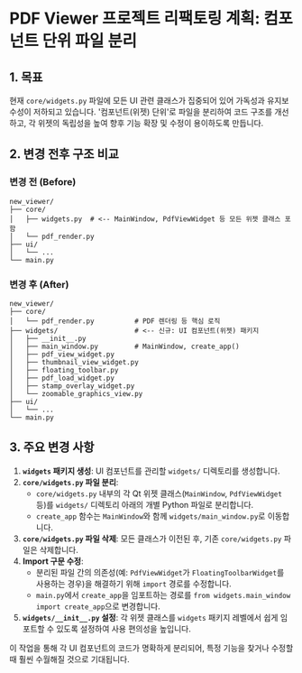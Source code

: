 # PDF Viewer 프로젝트 리팩토링 계획: 컴포넌트 단위 파일 분리

## 1. 목표
현재 `core/widgets.py` 파일에 모든 UI 관련 클래스가 집중되어 있어 가독성과 유지보수성이 저하되고 있습니다.
'컴포넌트(위젯) 단위'로 파일을 분리하여 코드 구조를 개선하고, 각 위젯의 독립성을 높여 향후 기능 확장 및 수정이 용이하도록 만듭니다.

## 2. 변경 전후 구조 비교

### 변경 전 (Before)
```
new_viewer/
├── core/
│   ├── widgets.py  # <-- MainWindow, PdfViewWidget 등 모든 위젯 클래스 포함
│   └── pdf_render.py
├── ui/
│   └── ...
└── main.py
```

### 변경 후 (After)
```
new_viewer/
├── core/
│   └── pdf_render.py          # PDF 렌더링 등 핵심 로직
├── widgets/                   # <-- 신규: UI 컴포넌트(위젯) 패키지
│   ├── __init__.py
│   ├── main_window.py         # MainWindow, create_app()
│   ├── pdf_view_widget.py
│   ├── thumbnail_view_widget.py
│   ├── floating_toolbar.py
│   ├── pdf_load_widget.py
│   ├── stamp_overlay_widget.py
│   └── zoomable_graphics_view.py
├── ui/
│   └── ...
└── main.py
```

## 3. 주요 변경 사항
1.  **`widgets` 패키지 생성**: UI 컴포넌트를 관리할 `widgets/` 디렉토리를 생성합니다.
2.  **`core/widgets.py` 파일 분리**:
    -   `core/widgets.py` 내부의 각 Qt 위젯 클래스(`MainWindow`, `PdfViewWidget` 등)를 `widgets/` 디렉토리 아래의 개별 Python 파일로 분리합니다.
    -   `create_app` 함수는 `MainWindow`와 함께 `widgets/main_window.py`로 이동합니다.
3.  **`core/widgets.py` 파일 삭제**: 모든 클래스가 이전된 후, 기존 `core/widgets.py` 파일은 삭제합니다.
4.  **Import 구문 수정**:
    -   분리된 파일 간의 의존성(예: `PdfViewWidget`가 `FloatingToolbarWidget`를 사용하는 경우)을 해결하기 위해 `import` 경로를 수정합니다.
    -   `main.py`에서 `create_app`을 임포트하는 경로를 `from widgets.main_window import create_app`으로 변경합니다.
5.  **`widgets/__init__.py` 설정**: 각 위젯 클래스를 `widgets` 패키지 레벨에서 쉽게 임포트할 수 있도록 설정하여 사용 편의성을 높입니다.

이 작업을 통해 각 UI 컴포넌트의 코드가 명확하게 분리되어, 특정 기능을 찾거나 수정할 때 훨씬 수월해질 것으로 기대됩니다.
